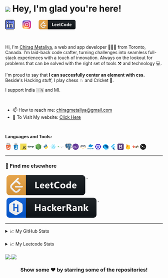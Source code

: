 <h1><img src="https://emojis.slackmojis.com/emojis/images/1531849430/4246/blob-sunglasses.gif?1531849430" width="30"/> Hey, I'm glad you're here!</h1>

<p align="left">
<a href="https://www.linkedin.com/in/chirag-metaliya/" target="_blank"><img height="30" src="https://raw.githubusercontent.com/chiragmetaliya/chiragmetaliya/master/linkedin.png?raw=true"></a>&nbsp;&nbsp;&nbsp;&nbsp;&nbsp;
<a href="https://www.instagram.com/chirag_metaliyaa/" target="_blank"><img height="30" src="https://raw.githubusercontent.com/chiragmetaliya/chiragmetaliya/master/Resources/png/instagram.png?raw=true"></a>&nbsp;&nbsp;&nbsp;&nbsp;&nbsp;
<a href="https://leetcode.com/metaliya/" target="_blank"><img height="30" src="https://raw.githubusercontent.com/chiragmetaliya/chiragmetaliya/master/Resources/svg/leetcode.svg?raw=true"></a>&nbsp;&nbsp;&nbsp;&nbsp;&nbsp;
</p>

<br>

Hi, I'm [Chirag Metaliya](https://chiragmetaliya.github.io/portfolio/), a web and app developer 👨🏻‍💻 from Toronto, Canada. I'm laid-back code crafter, turning challenges into seamless full-stack experiences with a touch of innovation. Always on the lookout for problems that can be solved with the right set of tools ⚒️ and technology 💻.

I'm proud to say that **I can succesfully center an element with css.** Beside's Hacking stuff, I play chess ♘ and Cricket 🏏.

I support India 🇮🇳 and MI.

<br>

 - 📫 How to reach me: [chiragmetaliya@gmail.com](mailto:chiragmetaliya@gmail.com)
 - 🔗 To Visit My website: [Click Here](https://chiragmetaliya.github.io/portfolio/)
 
 <br>

**Languages and Tools:**
<br>


<code><img height = "20" src = "https://raw.githubusercontent.com/github/explore/80688e429a7d4ef2fca1e82350fe8e3517d3494d/topics/html/html.png"></code>
<code><img height = "20" src = "https://raw.githubusercontent.com/github/explore/80688e429a7d4ef2fca1e82350fe8e3517d3494d/topics/css/css.png"></code>
<code><img height="20" src="https://raw.githubusercontent.com/github/explore/80688e429a7d4ef2fca1e82350fe8e3517d3494d/topics/javascript/javascript.png"></code>
<code><img height="20" src="https://raw.githubusercontent.com/github/explore/7456fdff59816d37ef383a6c8f32a26ff7332db2/topics/django/django.png"></code>
<code><img height="20" src="https://raw.githubusercontent.com/github/explore/80688e429a7d4ef2fca1e82350fe8e3517d3494d/topics/nodejs/nodejs.png"></code>
<code><img height="20" src="https://raw.githubusercontent.com/github/explore/80688e429a7d4ef2fca1e82350fe8e3517d3494d/topics/python/python.png"></code>
<code><img height="20" src="https://raw.githubusercontent.com/github/explore/80688e429a7d4ef2fca1e82350fe8e3517d3494d/topics/react/react.png"></code>
<code><img height="20" src="https://raw.githubusercontent.com/github/explore/80688e429a7d4ef2fca1e82350fe8e3517d3494d/topics/mongodb/mongodb.png"></code>
<code><img height="20" src="https://raw.githubusercontent.com/github/explore/80688e429a7d4ef2fca1e82350fe8e3517d3494d/topics/postgresql/postgresql.png"></code>
<code><img height="20" src="https://raw.githubusercontent.com/github/explore/a92591a79a4ce31660058d7ccc66c79266931f61/topics/dotnet/dotnet.png"></code>
<code><img height="20" src="https://raw.githubusercontent.com/github/explore/fbceb94436312b6dacde68d122a5b9c7d11f9524/topics/aws/aws.png"></code>
<code><img height="20" src="https://raw.githubusercontent.com/github/explore/80688e429a7d4ef2fca1e82350fe8e3517d3494d/topics/docker/docker.png"></code>
<code><img height="20" src="https://raw.githubusercontent.com/github/explore/80688e429a7d4ef2fca1e82350fe8e3517d3494d/topics/eslint/eslint.png"></code>
<code><img height="20" src="https://raw.githubusercontent.com/github/explore/80688e429a7d4ef2fca1e82350fe8e3517d3494d/topics/dart/dart.png"></code>
<code><img height="20" src="https://raw.githubusercontent.com/github/explore/80688e429a7d4ef2fca1e82350fe8e3517d3494d/topics/flutter/flutter.png"></code>
<code><img height = "20" src = "https://raw.githubusercontent.com/github/explore/80688e429a7d4ef2fca1e82350fe8e3517d3494d/topics/bootstrap/bootstrap.png"></code>
<code><img height="20" src="https://raw.githubusercontent.com/github/explore/80688e429a7d4ef2fca1e82350fe8e3517d3494d/topics/firebase/firebase.png"></code>
<code><img height="20" src="https://raw.githubusercontent.com/github/explore/80688e429a7d4ef2fca1e82350fe8e3517d3494d/topics/git/git.png"></code>
<code><img height="20" src="https://raw.githubusercontent.com/github/explore/80688e429a7d4ef2fca1e82350fe8e3517d3494d/topics/terminal/terminal.png"></code>

---
### 📢 Find me elsewhere
<p align="left">
  <a href="https://leetcode.com/metaliya/">
    <img src="https://raw.githubusercontent.com/chiragmetaliya/chiragmetaliya/master/Resources/svg/leetcode.svg" alt="leetcode" style="vertical-align:top; margin:4px">
  </a>&nbsp;&nbsp;&nbsp;

  <a href="https://www.hackerrank.com/profile/chiragmetaliya">
    <img src="https://raw.githubusercontent.com/chiragmetaliya/chiragmetaliya/master/Resources/svg/hackerrank.svg" alt="hackerrank" style="vertical-align:top; margin:4px">
  </a>&nbsp;&nbsp;&nbsp;
  
</p>

<hr>

<details>
<summary>📈 My GitHub Stats</summary>

<p align="center"> <img src="https://github-readme-stats.vercel.app/api?username=chiragmetaliya&show_icons=true&theme=gotham" alt="chiragmetaliya" />

</details>
</br>

<details>

 <summary>📈 My Leetcode Stats</summary>
![LeetCode Stats](https://leetcard.jacoblin.cool/metaliya?theme=dark&ext=heatmap)</td>
</details>

</br>

<a href="https://github.com/chiragmetaliya/hearnote" target="_blank">
  <img align="center" src="https://github-readme-stats.vercel.app/api/pin/?username=chiragmetaliya&repo=hearnote&theme=dracula" />
</a>
<a href="https://github.com/chiragmetaliya/tipssplitapp" target="_blank">
 <img align="center" src="https://github-readme-stats.vercel.app/api/pin/?username=chiragmetaliya&repo=tipssplitapp&theme=dracula" />
</a>
<div align="center">

### Show some ❤️ by starring some of the repositories!
</div>
